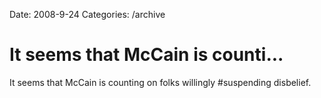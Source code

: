 Date: 2008-9-24
Categories: /archive

# It seems that McCain is counti...

It seems that McCain is counting on folks willingly #suspending disbelief.
